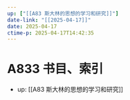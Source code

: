 ```yaml
---
up: ["[[A83 斯大林的思想的学习和研究]]"]
date-link: "[[2025-04-17]]"
date: 2025-04-17
ctime-p: 2025-04-17T14:42:35
---
```


# A833 书目、索引

- up: [[A83 斯大林的思想的学习和研究]]
